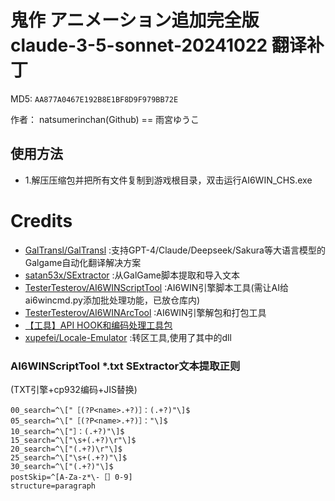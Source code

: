 # 鬼作 アニメーション追加完全版 claude-3-5-sonnet-20241022 翻译补丁

MD5: `AA877A0467E192B8E1BF8D9F979BB72E`

作者： natsumerinchan(Github) == 雨宮ゆうこ

## 使用方法
- 1.解压压缩包并把所有文件复制到游戏根目录，双击运行AI6WIN_CHS.exe

# Credits

- [GalTransl/GalTransl](https://github.com/GalTransl/GalTransl.git) :支持GPT-4/Claude/Deepseek/Sakura等大语言模型的Galgame自动化翻译解决方案
- [satan53x/SExtractor](https://github.com/satan53x/SExtractor.git) :从GalGame脚本提取和导入文本
- [TesterTesterov/AI6WINScriptTool](https://github.com/TesterTesterov/AI6WINScriptTool.git) :AI6WIN引擎脚本工具(需让AI给ai6wincmd.py添加批处理功能，已放仓库内)
- [TesterTesterov/AI6WINArcTool](https://github.com/TesterTesterov/AI6WINArcTool.git) :AI6WIN引擎解包和打包工具
- [【工具】API HOOK和编码处理工具包](https://www.ai2.moe/topic/29225-【工具】api-hook和编码处理工具包)
- [xupefei/Locale-Emulator](https://github.com/xupefei/Locale-Emulator.git) :转区工具,使用了其中的dll

### AI6WINScriptTool *.txt SExtractor文本提取正则
(TXT引擎+cp932编码+JIS替换)
```
00_search=^\["［(?P<name>.+?)］：(.+?)"\]$
05_search=^\["［(?P<name>.+?)］："\]$
10_search=^\["］：(.+?)"\]$
15_search=^\["\s+(.+?)\r"\]$
20_search=^\["(.+?)\r"\]$
25_search=^\["\s+(.+?)"\]$
30_search=^\["(.+?)"\]$
postSkip=^[A-Za-z*\-［］0-9]
structure=paragraph
```

